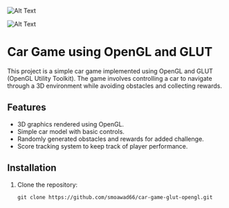 ![Alt Text](https://github.com/smoawad66/car-game-glut-opengl/blob/main/images/car-game.png)

![Alt Text](https://github.com/smoawad66/car-game-glut-opengl/blob/main/images/car-game-2.png)

# Car Game using OpenGL and GLUT

This project is a simple car game implemented using OpenGL and GLUT (OpenGL Utility Toolkit). The game involves controlling a car to navigate through a 3D environment while avoiding obstacles and collecting rewards.

## Features

- 3D graphics rendered using OpenGL.
- Simple car model with basic controls.
- Randomly generated obstacles and rewards for added challenge.
- Score tracking system to keep track of player performance.

## Installation

1. Clone the repository:

   ```git clone https://github.com/smoawad66/car-game-glut-opengl.git```

